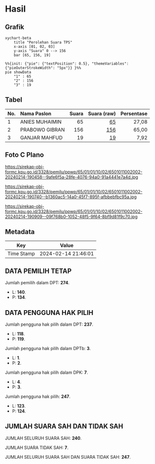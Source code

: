# Hasil

## Grafik

```mermaid
xychart-beta
    title "Perolehan Suara TPS"
    x-axis [01, 02, 03]
    y-axis "Suara" 0 --> 156
    bar [65, 156, 19]
```

```mermaid
%%{init: {"pie": {"textPosition": 0.5}, "themeVariables": {"pieOuterStrokeWidth": "5px"}} }%%
pie showData
    "1" : 65
    "2" : 156
    "3" : 19
```

## Tabel

| No. | Nama Paslon    | Suara | Suara (raw) | Persentase |
|:--- |:-------------- | -----:| -----------:| ----------:|
| 1   | ANIES MUHAIMIN | 65    | [65][p-1]   | 27,08      |
| 2   | PRABOWO GIBRAN | 156   | [156][p-2]  | 65,00      |
| 3   | GANJAR MAHFUD  | 19    | [19][p-3]   | 7,92       |


[p-1]: https://github.com/gigit-pemilu/pemilu-2024-65-kalimantan-utara/blob/main/pilpres/hitung-suara/sub/65-kalimantan-utara/sub/01-bulungan/sub/01-tanjung-palas/sub/1002-tanjung-palas-tengah/sub/002-tps/sub/paslon-1.txt
[p-2]: https://github.com/gigit-pemilu/pemilu-2024-65-kalimantan-utara/blob/main/pilpres/hitung-suara/sub/65-kalimantan-utara/sub/01-bulungan/sub/01-tanjung-palas/sub/1002-tanjung-palas-tengah/sub/002-tps/sub/paslon-2.txt
[p-3]: https://github.com/gigit-pemilu/pemilu-2024-65-kalimantan-utara/blob/main/pilpres/hitung-suara/sub/65-kalimantan-utara/sub/01-bulungan/sub/01-tanjung-palas/sub/1002-tanjung-palas-tengah/sub/002-tps/sub/paslon-3.txt

## Foto C Plano

https://sirekap-obj-formc.kpu.go.id/3328/pemilu/ppwp/65/01/01/10/02/6501011002002-20240214-190458--9afe6f5a-28fe-4076-94a0-91a4441e7a4d.jpg

https://sirekap-obj-formc.kpu.go.id/3328/pemilu/ppwp/65/01/01/10/02/6501011002002-20240214-190740--b1360ac5-14a0-45f7-895f-afbbebfbc95a.jpg

https://sirekap-obj-formc.kpu.go.id/3328/pemilu/ppwp/65/01/01/10/02/6501011002002-20240214-190909--09f768b0-1052-48f5-9f64-8bf9d81f9c70.jpg


## Metadata

| Key        | Value               |
| ---------- | ------------------- |
| Time Stamp | 2024-02-14 21:46:01 |


## DATA PEMILIH TETAP

Jumlah pemilih dalam DPT: **274**.
 * L: **140**.
 * P: **134**.

## DATA PENGGUNA HAK PILIH

Jumlah pengguna hak pilih dalam DPT: **237**.
 * L: **118**.
 * P: **119**.

Jumlah pengguna hak pilih dalam DPTb: **3**.
 * L: **1**.
 * P: **2**.

Jumlah pengguna hak pilih dalam DPK: **7**.
 * L: **4**.
 * P: **3**.

Jumlah pengguna hak pilih: **247**.
 * L: **123**.
 * P: **124**.

## JUMLAH SUARA SAH DAN TIDAK SAH

JUMLAH SELURUH SUARA SAH: **240**.

JUMLAH SUARA TIDAK SAH: **7**.

JUMLAH SELURUH SUARA SAH DAN SUARA TIDAK SAH: **247**.


